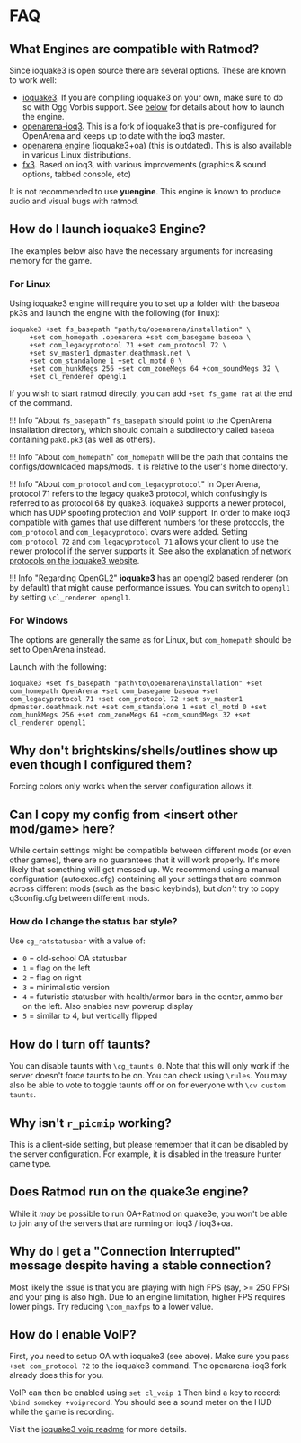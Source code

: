 # FAQ

## What Engines are compatible with Ratmod?

Since ioquake3 is open source there are several options. These are known to work well:

- [ioquake3](https://github.com/ioquake/ioq3). If you are compiling ioquake3 on your own, make sure to do so with Ogg Vorbis support. See [below](#how-do-i-launch-ioquake3-engine) for details about how to launch the engine.
- [openarena-ioq3](https://github.com/OpenArena-Ioq3/openarena-ioq3). This is a fork of ioquake3 that is pre-configured for OpenArena and keeps up to date with the ioq3 master.
- [openarena engine](http://openarena.ws/download.php) (ioquake3+oa) (this is outdated). This is also available in various Linux distributions.
- [fx3](https://codeberg.org/ChannelZ/fX3). Based on ioq3, with various improvements (graphics & sound options, tabbed console, etc)

It is not recommended to use **yuengine**. This engine is known to produce audio and visual bugs with ratmod.

## How do I launch ioquake3 Engine?

The examples below also have the necessary arguments for increasing memory for the game.

### For Linux

Using ioquake3 engine will require you to set up a folder with the baseoa pk3s and launch the engine with the following (for linux): 

	ioquake3 +set fs_basepath "path/to/openarena/installation" \
		 +set com_homepath .openarena +set com_basegame baseoa \
		 +set com_legacyprotocol 71 +set com_protocol 72 \
		 +set sv_master1 dpmaster.deathmask.net \
		 +set com_standalone 1 +set cl_motd 0 \
		 +set com_hunkMegs 256 +set com_zoneMegs 64 +com_soundMegs 32 \
		 +set cl_renderer opengl1

If you wish to start ratmod directly, you can add `+set fs_game rat` at the end of the command.

!!! Info "About `fs_basepath`"
    `fs_basepath` should point to the OpenArena installation directory, which should contain a subdirectory called `baseoa` containing `pak0.pk3` (as well as others).

!!! Info "About `com_homepath`"
    `com_homepath` will be the path that contains the configs/downloaded maps/mods. It is relative to the user's home directory.

!!! Info "About `com_protocol` and `com_legacyprotocol`"
    In OpenArena, protocol 71 refers to the legacy quake3 protocol, which confusingly is referred to as protocol 68 by quake3.
    ioquake3 supports a newer protocol, which has UDP spoofing protection and VoIP support. In order to make ioq3 compatible 
    with games that use different numbers for these protocols, the `com_protocol` and `com_legacyprotocol` cvars were added.
    Setting `com_protocol 72` and `com_legacyprotocol 71` allows your client to use the newer protocol if the server supports it.
    See also the [explanation of network protocols on the ioquake3 website](https://ioquake3.org/help/sys-admin-guide/#networkprotocols).
  

!!! Info "Regarding OpenGL2"
    **ioquake3** has an opengl2 based renderer (on by default) that might cause performance issues. You can switch to `opengl1` by setting `\cl_renderer opengl1`. 


### For Windows

The options are generally the same as for Linux, but `com_homepath` should be set to OpenArena instead.

Launch with the following:

	ioquake3 +set fs_basepath "path\to\openarena\installation" +set com_homepath OpenArena +set com_basegame baseoa +set com_legacyprotocol 71 +set com_protocol 72 +set sv_master1 dpmaster.deathmask.net +set com_standalone 1 +set cl_motd 0 +set com_hunkMegs 256 +set com_zoneMegs 64 +com_soundMegs 32 +set cl_renderer opengl1


## Why don't brightskins/shells/outlines show up even though I configured them?

Forcing colors only works when the server configuration allows it.

## Can I copy my config from <insert other mod/game\> here?

While certain settings might be compatible between different mods (or even other games), there are no guarantees that it will work properly. It's more likely that something will get messed up. We recommend using a manual configuration (autoexec.cfg) containing all your settings that are common across different mods (such as the basic keybinds), but *don't* try to copy q3config.cfg between different mods.

### How do I change the status bar style?

Use `cg_ratstatusbar` with a value of:

- `0` = old-school OA statusbar
- `1` = flag on the left
- `2` = flag on right
- `3` = minimalistic version
- `4` = futuristic statusbar with health/armor bars in the center, ammo bar on the left. Also enables new powerup display
- `5` = similar to 4, but vertically flipped

## How do I turn off taunts?

You can disable taunts with `\cg_taunts 0`. Note that this will only work if the server doesn't force taunts to be on. You can check using `\rules`.
You may also be able to vote to toggle taunts off or on for everyone with `\cv custom taunts`.

## Why isn't `r_picmip` working?

This is a client-side setting, but please remember that it can be disabled by the server configuration. For example, it is disabled in the treasure hunter game type.

## Does Ratmod run on the quake3e engine?

While it *may* be possible to run OA+Ratmod on quake3e, you won't be able to join any of the servers that are running on ioq3 / ioq3+oa.

## Why do I get a "Connection Interrupted" message despite having a stable connection?

Most likely the issue is that you are playing with high FPS (say, >= 250 FPS) and your ping is also high. Due to an engine limitation, higher FPS requires lower pings. Try reducing `\com_maxfps` to a lower value.

## How do I enable VoIP?

First, you need to setup OA with ioquake3 (see above). Make sure you pass `+set com_protocol 72` to the ioquake3 command. The openarena-ioq3 fork already does this for you.

VoIP can then be enabled using `set cl_voip 1`
Then bind a key to record: `\bind somekey +voiprecord`. You should see a sound meter on the HUD while the game is recording.

Visit the [ioquake3 voip readme](https://github.com/ioquake/ioq3/blob/main/voip-readme.txt) for more details.

